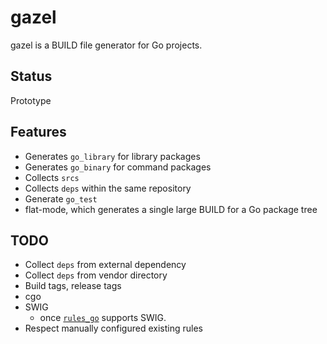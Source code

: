 gazel
======

gazel is a BUILD file generator for Go projects.

## Status
Prototype

## Features
* Generates `go_library` for library packages
* Generates `go_binary` for command packages
* Collects `srcs`
* Collects `deps` within the same repository
* Generate `go_test`
* flat-mode, which generates a single large BUILD for a Go package tree

## TODO
* Collect `deps` from external dependency
* Collect `deps` from vendor directory
* Build tags, release tags
* cgo
* SWIG
  * once [`rules_go`](https://github.com/bazelbuild/rules_go) supports SWIG.
* Respect manually configured existing rules
